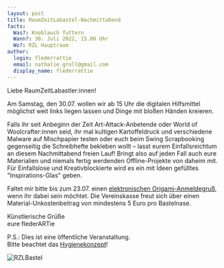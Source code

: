 ```yaml
---
layout: post
title: RaumZeitLabastel-Nachmittabend
facts:
  Was?: Knoblauch futtern
  Wann?: 30. Juli 2022, 15.00 Uhr
  Wo?: RZL Hauptraum
author:
  login: flederrattie
  email: nathalie.groll@gmail.com
  display_name: flederrattie
---
```


Liebe RaumZeitLabastler:innen!

Am Samstag, den 30.07. wollen wir ab 15 Uhr die digitalen Hilfsmittel möglichst weit links liegen lassen und Dinge mit bloßen Händen kreieren.

Falls ihr seit Anbeginn der Zeit Art-Attack-Anbetende oder World of Woolcrafter:innen seid, ihr mal kultigen Kartoffeldruck und verschiedene Malware auf Mischpapier testen oder euch beim Swing Scrapbooking gegenseitig die Schreibhefte bekleben wollt – lasst eurem Einfallsreichtum an diesem Nachmittabend freien Lauf! Bringt also auf jeden Fall auch eure Materialien und niemals fertig werdenden Offline-Projekte von daheim mit. Für Einfallslose und Kreativblockierte wird es ein mit Ideen gefülltes "Inspirations-Glas" geben.

Faltet mir bitte bis zum 23.07. einen [elektronischen Origami-Anmeldegruß](mailto:nathalie.groll@gmail.com), wenn ihr dabei sein möchtet. Die Vereinskasse freut sich über einen Material-Unkostenbeitrag von mindestens 5 Euro pro Bastelnase.

Künstlerische Grüße<br />
eure flederARTie

P.S.: Dies ist eine öffentliche Veranstaltung.<br />
Bitte beachtet das [Hygienekonzept](https://wiki.raumzeitlabor.de/wiki/Hygienekonzept)!

![RZLBastel](/assets/RZLabasteln.jpg)

